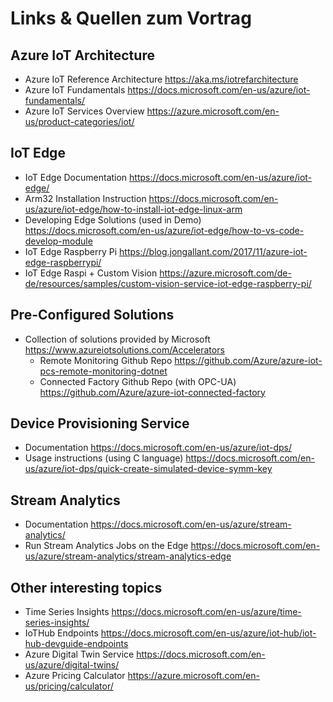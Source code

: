 # Links & Quellen zum Vortrag

## Azure IoT Architecture

- Azure IoT Reference Architecture
  https://aka.ms/iotrefarchitecture
- Azure IoT Fundamentals
  https://docs.microsoft.com/en-us/azure/iot-fundamentals/
- Azure IoT Services Overview
  https://azure.microsoft.com/en-us/product-categories/iot/

## IoT Edge

- IoT Edge Documentation
  https://docs.microsoft.com/en-us/azure/iot-edge/
- Arm32 Installation Instruction
  https://docs.microsoft.com/en-us/azure/iot-edge/how-to-install-iot-edge-linux-arm
- Developing Edge Solutions (used in Demo)
  https://docs.microsoft.com/en-us/azure/iot-edge/how-to-vs-code-develop-module
- IoT Edge Raspberry Pi
  https://blog.jongallant.com/2017/11/azure-iot-edge-raspberrypi/
- IoT Edge Raspi + Custom Vision
  https://azure.microsoft.com/de-de/resources/samples/custom-vision-service-iot-edge-raspberry-pi/

## Pre-Configured Solutions

- Collection of solutions provided by Microsoft
  https://www.azureiotsolutions.com/Accelerators
  - Remote Monitoring Github Repo
    https://github.com/Azure/azure-iot-pcs-remote-monitoring-dotnet
  - Connected Factory Github Repo (with OPC-UA)
    https://github.com/Azure/azure-iot-connected-factory

## Device Provisioning Service

- Documentation
  https://docs.microsoft.com/en-us/azure/iot-dps/
- Usage instructions (using C language)
  https://docs.microsoft.com/en-us/azure/iot-dps/quick-create-simulated-device-symm-key

## Stream Analytics

- Documentation
  https://docs.microsoft.com/en-us/azure/stream-analytics/
- Run Stream Analytics Jobs on the Edge
  https://docs.microsoft.com/en-us/azure/stream-analytics/stream-analytics-edge

## Other interesting topics

- Time Series Insights
  https://docs.microsoft.com/en-us/azure/time-series-insights/
- IoTHub Endpoints
  https://docs.microsoft.com/en-us/azure/iot-hub/iot-hub-devguide-endpoints
- Azure Digital Twin Service
  https://docs.microsoft.com/en-us/azure/digital-twins/
- Azure Pricing Calculator
  https://azure.microsoft.com/en-us/pricing/calculator/

